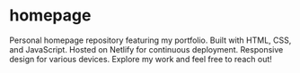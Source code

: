 # homepage
Personal homepage repository featuring my portfolio. Built with HTML, CSS, and JavaScript. Hosted on Netlify for continuous deployment. Responsive design for various devices. Explore my work and feel free to reach out!
